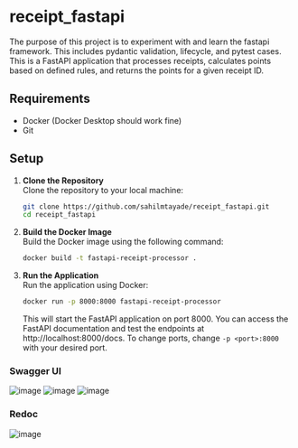 # receipt_fastapi

The purpose of this project is to experiment with and learn the fastapi framework. This includes pydantic validation, lifecycle, and pytest cases.
This is a FastAPI application that processes receipts, calculates points based on defined rules, and returns the points for a given receipt ID.

## Requirements

- Docker (Docker Desktop should work fine)
- Git

## Setup

1. **Clone the Repository**  
   Clone the repository to your local machine:

   ```bash
   git clone https://github.com/sahilmtayade/receipt_fastapi.git
   cd receipt_fastapi
   ```

2. **Build the Docker Image**  
   Build the Docker image using the following command:

   ```bash
   docker build -t fastapi-receipt-processor .
   ```

3. **Run the Application**  
   Run the application using Docker:

   ```bash
   docker run -p 8000:8000 fastapi-receipt-processor
   ```

   This will start the FastAPI application on port 8000. You can access the FastAPI documentation and test the endpoints at http://localhost:8000/docs. To change ports, change `-p <port>:8000` with your desired port.
### Swagger UI
![image](https://github.com/user-attachments/assets/6aeee4c1-d370-4600-bcd8-ad2dc1b396e8)
![image](https://github.com/user-attachments/assets/6d54ff4b-84d7-4cbd-885b-6265eb02aedd)
![image](https://github.com/user-attachments/assets/dd154f69-08e1-4edf-8d02-07510189a2f4)
### Redoc
![image](https://github.com/user-attachments/assets/257da9e4-1722-4136-869c-08710a8a18c4)
